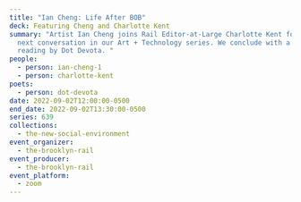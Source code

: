 ```yaml
---
title: "Ian Cheng: Life After BOB"
deck: Featuring Cheng and Charlotte Kent
summary: "Artist Ian Cheng joins Rail Editor-at-Large Charlotte Kent for the
  next conversation in our Art + Technology series. We conclude with a poetry
  reading by Dot Devota. "
people:
  - person: ian-cheng-1
  - person: charlotte-kent
poets:
  - person: dot-devota
date: 2022-09-02T12:00:00-0500
end_date: 2022-09-02T13:30:00-0500
series: 639
collections:
  - the-new-social-environment
event_organizer:
  - the-brooklyn-rail
event_producer:
  - the-brooklyn-rail
event_platform:
  - zoom
---
```

